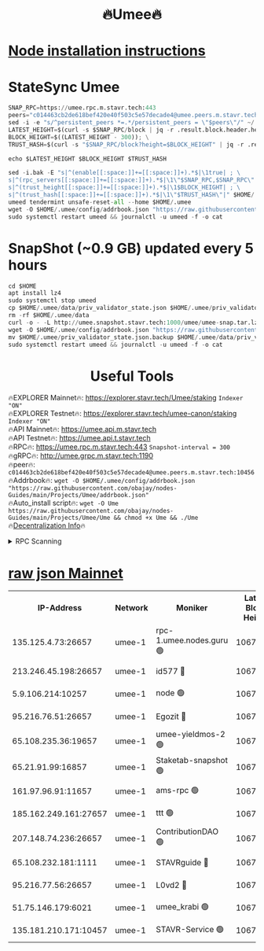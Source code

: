 <h1 align="center"> 🔥Umee🔥</h1>


[Node installation instructions](https://github.com/obajay/nodes-Guides/tree/main/Projects/Umee)
=
# StateSync Umee
```python
SNAP_RPC=https://umee.rpc.m.stavr.tech:443
peers="c014463cb2de618bef420e40f503c5e57decade4@umee.peers.m.stavr.tech:10456"
sed -i -e "s/^persistent_peers *=.*/persistent_peers = \"$peers\"/" ~/.umee/config/config.toml
LATEST_HEIGHT=$(curl -s $SNAP_RPC/block | jq -r .result.block.header.height); \
BLOCK_HEIGHT=$((LATEST_HEIGHT - 300)); \
TRUST_HASH=$(curl -s "$SNAP_RPC/block?height=$BLOCK_HEIGHT" | jq -r .result.block_id.hash)

echo $LATEST_HEIGHT $BLOCK_HEIGHT $TRUST_HASH

sed -i.bak -E "s|^(enable[[:space:]]+=[[:space:]]+).*$|\1true| ; \
s|^(rpc_servers[[:space:]]+=[[:space:]]+).*$|\1\"$SNAP_RPC,$SNAP_RPC\"| ; \
s|^(trust_height[[:space:]]+=[[:space:]]+).*$|\1$BLOCK_HEIGHT| ; \
s|^(trust_hash[[:space:]]+=[[:space:]]+).*$|\1\"$TRUST_HASH\"|" $HOME/.umee/config/config.toml
umeed tendermint unsafe-reset-all --home $HOME/.umee
wget -O $HOME/.umee/config/addrbook.json "https://raw.githubusercontent.com/obajay/nodes-Guides/main/Projects/Umee/addrbook.json"
sudo systemctl restart umeed && journalctl -u umeed -f -o cat
```
# SnapShot (~0.9 GB) updated every 5 hours
```python
cd $HOME
apt install lz4
sudo systemctl stop umeed
cp $HOME/.umee/data/priv_validator_state.json $HOME/.umee/priv_validator_state.json.backup
rm -rf $HOME/.umee/data
curl -o - -L http://umee.snapshot.stavr.tech:1000/umee/umee-snap.tar.lz4 | lz4 -c -d - | tar -x -C $HOME/.umee --strip-components 2
wget -O $HOME/.umee/config/addrbook.json "https://raw.githubusercontent.com/obajay/nodes-Guides/main/Projects/Umee/addrbook.json"
mv $HOME/.umee/priv_validator_state.json.backup $HOME/.umee/data/priv_validator_state.json
sudo systemctl restart umeed && journalctl -u umeed -f -o cat
```
 <h1 align="center"> Useful Tools</h1>

🔥EXPLORER Mainnet🔥:      https://explorer.stavr.tech/Umee/staking             `Indexer "ON"` \
🔥EXPLORER Testnet🔥:        https://explorer.stavr.tech/umee-canon/staking      `Indexer "ON"` \
🔥API Mainnet🔥:                   https://umee.api.m.stavr.tech \
🔥API Testnet🔥:                     https://umee.api.t.stavr.tech \
🔥RPC🔥:                           https://umee.rpc.m.stavr.tech:443                     `Snapshot-interval = 300` \
🔥gRPC🔥:                              http://umee.grpc.m.stavr.tech:1190 \
🔥peer🔥:                     `c014463cb2de618bef420e40f503c5e57decade4@umee.peers.m.stavr.tech:10456` \
🔥Addrbook🔥:    ```wget -O $HOME/.umee/config/addrbook.json "https://raw.githubusercontent.com/obajay/nodes-Guides/main/Projects/Umee/addrbook.json"``` \
🔥Auto_install script🔥: ```wget -O Ume https://raw.githubusercontent.com/obajay/nodes-Guides/main/Projects/Umee/Ume && chmod +x Ume && ./Ume``` \
🔥[Decentralization Info](https://github.com/obajay/StateSync-snapshots/tree/main/Projects/Umee/Decentralization)🔥

<details>
<summary>RPC Scanning</summary>

<h2 align="center"> We scan nodes in real time every 4 hours. And we provide the final result of RPC endpoints.
We cannot influence the operation of these nodes in any way. </h2>


```python
If Voting Power is higher than 0 --> then the Node is a validator of the network and may be subject to attack and be a potential threat to the chain.
```
```python
We marked such validators with a red symbol
```

</details>

[raw json Mainnet](https://rpc-check.umeem.stavr.tech/umeem/rpc-umeem-result.json)
=



<table><tr><th>IP-Address</th><th>Network</th><th>Moniker</th><th>Latest Block Height</th><th>Earliest Block Height</th><th>Catching Up</th><th>Tx Index</th><th>Voting Power</th><th>Scan Time</th></tr><tr><td>135.125.4.73:26657</td><td>umee-1</td><td>rpc-1.umee.nodes.guru 🟢</td><td>10678246</td><td>5167386</td><td>False</td><td>on</td><td>0</td><td>2024-02-20T13:11:05.860123447UTC</td></tr><tr><td>213.246.45.198:26657</td><td>umee-1</td><td>id577 🔴</td><td>10678234</td><td>7100001</td><td>False</td><td>on</td><td>35115908</td><td>2024-02-20T13:09:53.978484296UTC</td></tr><tr><td>5.9.106.214:10257</td><td>umee-1</td><td>node 🟢</td><td>10678242</td><td>7942001</td><td>False</td><td>on</td><td>0</td><td>2024-02-20T13:10:42.313068874UTC</td></tr><tr><td>95.216.76.51:26657</td><td>umee-1</td><td>Egozit 🔴</td><td>10678246</td><td>8262001</td><td>False</td><td>off</td><td>38435342</td><td>2024-02-20T13:11:05.508643407UTC</td></tr><tr><td>65.108.235.36:19657</td><td>umee-1</td><td>umee-yieldmos-2 🟢</td><td>10678228</td><td>9575548</td><td>False</td><td>on</td><td>0</td><td>2024-02-20T13:09:18.924812399UTC</td></tr><tr><td>65.21.91.99:16857</td><td>umee-1</td><td>Staketab-snapshot 🟢</td><td>10678239</td><td>9992001</td><td>False</td><td>off</td><td>0</td><td>2024-02-20T13:10:20.993840494UTC</td></tr><tr><td>161.97.96.91:11657</td><td>umee-1</td><td>ams-rpc 🟢</td><td>10678249</td><td>10352001</td><td>False</td><td>on</td><td>0</td><td>2024-02-20T13:11:22.222009621UTC</td></tr><tr><td>185.162.249.161:27657</td><td>umee-1</td><td>ttt 🟢</td><td>10678241</td><td>10381617</td><td>False</td><td>on</td><td>0</td><td>2024-02-20T13:10:33.589346410UTC</td></tr><tr><td>207.148.74.236:26657</td><td>umee-1</td><td>ContributionDAO 🟢</td><td>10678248</td><td>10484838</td><td>False</td><td>off</td><td>0</td><td>2024-02-20T13:11:12.964128881UTC</td></tr><tr><td>65.108.232.181:1111</td><td>umee-1</td><td>STAVRguide 🔴</td><td>10678228</td><td>10560001</td><td>False</td><td>on</td><td>357732</td><td>2024-02-20T13:09:16.501054490UTC</td></tr><tr><td>95.216.77.56:26657</td><td>umee-1</td><td>L0vd2 🔴</td><td>10678249</td><td>10578249</td><td>False</td><td>off</td><td>38392324</td><td>2024-02-20T13:11:21.952229616UTC</td></tr><tr><td>51.75.146.179:6021</td><td>umee-1</td><td>umee_krabi 🟢</td><td>10678245</td><td>10670775</td><td>False</td><td>on</td><td>0</td><td>2024-02-20T13:10:59.018294961UTC</td></tr><tr><td>135.181.210.171:10457</td><td>umee-1</td><td>STAVR-Service 🟢</td><td>10678248</td><td>10676301</td><td>False</td><td>on</td><td>0</td><td>2024-02-20T13:11:13.391351931UTC</td></tr></table>
